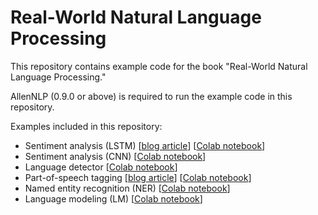 # Real-World Natural Language Processing

This repository contains example code for the book "Real-World Natural Language Processing."

AllenNLP (0.9.0 or above) is required to run the example code in this repository.
 
Examples included in this repository:
* Sentiment analysis (LSTM) [[blog article](http://www.realworldnlpbook.com/blog/training-sentiment-analyzer-using-allennlp.html)] [[Colab notebook](https://colab.research.google.com/github/mhagiwara/realworldnlp/blob/master/examples/sentiment/sst_classifier.ipynb)]
* Sentiment analysis (CNN) [[Colab notebook](https://colab.research.google.com/github/mhagiwara/realworldnlp/blob/master/examples/sentiment/sst_cnn_classifier.ipynb)]
* Language detector [[Colab notebook](https://colab.research.google.com/github/mhagiwara/realworldnlp/blob/master/examples/sentiment/language_detector.ipynb)]
* Part-of-speech tagging [[blog article](http://www.realworldnlpbook.com/blog/how-to-convert-an-allennlp-model-and-deploy-on-caffe2-and-tensorflow.html)] [[Colab notebook](https://colab.research.google.com/github/mhagiwara/realworldnlp/blob/master/examples/pos/pos_tagger.ipynb)]
* Named entity recognition (NER) [[Colab notebook](https://colab.research.google.com/github/mhagiwara/realworldnlp/blob/master/examples/ner/ner.ipynb)]
* Language modeling (LM) [[Colab notebook](https://colab.research.google.com/github/mhagiwara/realworldnlp/blob/master/examples/generation/lm.ipynb)]
